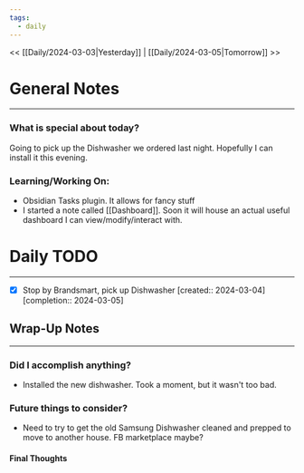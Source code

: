 ```yaml
---
tags:
  - daily
---
```


<< [[Daily/2024-03-03|Yesterday]] | [[Daily/2024-03-05|Tomorrow]] >>
# General Notes
---
### What is special about today?
Going to pick up the Dishwasher we ordered last night.  Hopefully I can install it this evening.


### Learning/Working On:
- Obsidian Tasks plugin.  It allows for fancy stuff
- I started a note called [[Dashboard]].  Soon it will house an actual useful dashboard I can view/modify/interact with.



# Daily TODO
---
- [x] Stop by Brandsmart, pick up Dishwasher  [created:: 2024-03-04]  [completion:: 2024-03-05]



## Wrap-Up Notes
---
### Did I accomplish anything?
- Installed the new dishwasher.  Took a moment, but it wasn't too bad.
### Future things to consider?
- Need to try to get the old Samsung Dishwasher cleaned and prepped to move to another house.  FB marketplace maybe?
#### Final Thoughts

